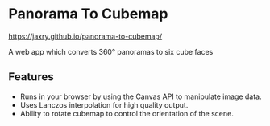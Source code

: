 # Panorama To Cubemap

https://jaxry.github.io/panorama-to-cubemap/

A web app which converts 360° panoramas to six cube faces

## Features
* Runs in your browser by using the Canvas API to manipulate image data.
* Uses Lanczos interpolation for high quality output.
* Ability to rotate cubemap to control the orientation of the scene.
